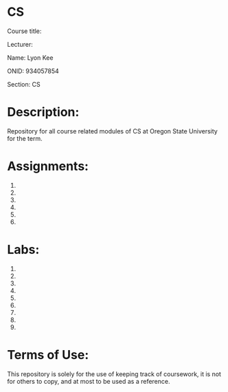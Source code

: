 # CS<XXXXXX>
Course title: <XXXXXXX XXXXXXXXX XXXXXX>

Lecturer: <XXXX XXXX XXXX>

Name: Lyon Kee

ONID: 934057854

Section: CS <XXXXX-XXXXX>

# Description:

Repository for all course related modules of CS<XXXXXX> at Oregon State University for the <XXXXXXXXX XXXX> term.

# Assignments:

1) 

2) 

3) 

4) 

5) 

6) 

# Labs:

1) 

2) 

3) 

4) 

5) 

6) 

7) 

8) 

9) 

# Terms of Use:
This repository is solely for the use of keeping track of coursework, it is not for others to copy, and at most to be used as a reference.
